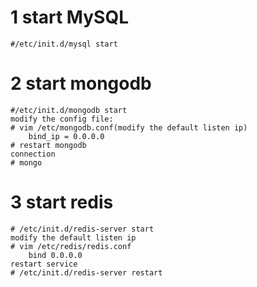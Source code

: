 # 1 start MySQL
	#/etc/init.d/mysql start
# 2 start mongodb
	#/etc/init.d/mongodb start
	modify the config file:
	# vim /etc/mongodb.conf(modify the default listen ip)
		bind_ip = 0.0.0.0
	# restart mongodb
	connection
	# mongo
# 3 start redis
	# /etc/init.d/redis-server start
	modify the default listen ip
	# vim /etc/redis/redis.conf
		bind 0.0.0.0
	restart service
	# /etc/init.d/redis-server restart
